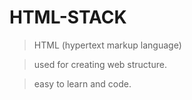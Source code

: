 <h1>HTML-STACK</h1>

> HTML (hypertext markup language)

> used for creating web structure.

> easy to learn and code.


